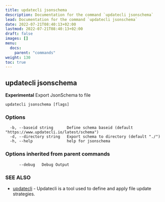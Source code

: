 ```yaml
---
title: updatecli jsonschema
description: Documentation for the command `updatecli jsonschema`
lead: Documentation for the command `updatecli jsonschema`
date: 2022-07-21T08:40:13+02:00
lastmod: 2022-07-21T08:40:13+02:00
draft: false
images: []
menu:
  docs:
    parent: "commands"
weight: 130
toc: true
---
```


## updatecli jsonschema

**Experimental** Export JsonSchema to file

```
updatecli jsonschema [flags]
```

### Options

```
  -b, --baseid string      Define schema baseid (default "https://www.updatecli.io/latest/schema")
  -d, --directory string   Export schema to directory (default "./")
  -h, --help               help for jsonschema
```

### Options inherited from parent commands

```
      --debug   Debug Output
```

### SEE ALSO

* [updatecli](/docs/commands/updatecli)	 - Updatecli is a tool used to define and apply file update strategies. 

